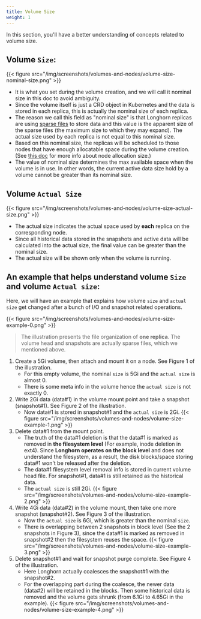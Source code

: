 ```yaml
---
title: Volume Size
weight: 1
---
```


In this section, you'll have a better understanding of concepts related to volume size.

## Volume `Size`:
{{< figure src="/img/screenshots/volumes-and-nodes/volume-size-nominal-size.png" >}}
- It is what you set during the volume creation, and we will call it nominal size in this doc to avoid ambiguity.
- Since the volume itself is just a CRD object in Kubernetes and the data is stored in each replica, this is actually the nominal size of each replica.
- The reason we call this field as "nominal size" is that Longhorn replicas are using [sparse files](https://wiki.archlinux.org/index.php/Sparse_file) to store data and this value is the apparent size of the sparse files (the maximum size to which they may expand). The actual size used by each replica is not equal to this nominal size.
- Based on this nominal size, the replicas will be scheduled to those nodes that have enough allocatable space during the volume creation. (See [this doc](../node-space-usage) for more info about node allocation size.)
- The value of nominal size determines the max available space when the volume is in use. In other words, the current active data size hold by a volume cannot be greater than its nominal size.

## Volume `Actual Size`
{{< figure src="/img/screenshots/volumes-and-nodes/volume-size-actual-size.png" >}}
- The actual size indicates the actual space used by **each** replica on the corresponding node.
- Since all historical data stored in the snapshots and active data will be calculated into the actual size, the final value can be greater than the nominal size.
- The actual size will be shown only when the volume is running.

## An example that helps understand volume `Size` and volume `Actual size`:

Here, we will have an example that explains how volume `size` and `actual size` get changed after a bunch of I/O and snapshot related operations.

{{< figure src="/img/screenshots/volumes-and-nodes/volume-size-example-0.png" >}}
> The illustration presents the file organization of **one replica**. The volume head and snapshots are actually sparse files, which we mentioned above.

1. Create a 5Gi volume, then attach and mount it on a node. See Figure 1 of the illustration.
    - For this empty volume, the nominal `size` is 5Gi and the `actual size` is almost 0.
    - There is some meta info in the volume hence the `actual size` is not exactly 0.
2. Write 2Gi data (data#1) in the volume mount point and take a snapshot (snapshot#1). See Figure 2 of the illustration.
    - Now data#1 is stored in snapshot#1 and the `actual size` is 2Gi.
{{< figure src="/img/screenshots/volumes-and-nodes/volume-size-example-1.png" >}}
3. Delete data#1 from the mount point.
    - The truth of the data#1 deletion is that the data#1 is marked as removed in **the filesystem level** (For example, inode deletion in ext4). Since **Longhorn operates on the block level** and does not understand the filesystem, as a result, the disk blocks/space storing data#1 won't be released after the deletion.
    - The data#1 filesystem level removal info is stored in current volume head file. For snapshot#1, data#1 is still retained as the historical data.
    - The `actual size` is still 2Gi.
{{< figure src="/img/screenshots/volumes-and-nodes/volume-size-example-2.png" >}}
4. Write 4Gi data (data#2) in the volume mount, then take one more snapshot (snapshot#2). See Figure 3 of the illustration.
    - Now the `actual size` is 6Gi, which is greater than the nominal `size`.
    - There is overlapping between 2 snapshots in block level (See the 2 snapshots in Figure 3), since the data#1 is marked as removed in snapshot#2 then the filesystem reuses the space.
{{< figure src="/img/screenshots/volumes-and-nodes/volume-size-example-3.png" >}}
5. Delete snapshot#1 and wait for snapshot purge complete. See Figure 4 of the illustration.
    - Here Longhorn actually coalesces the snapshot#1 with the snapshot#2.
    - For the overlapping part during the coalesce, the newer data (data#2) will be retained in the blocks. Then some historical data is removed and the volume gets shrunk (from 6.1Gi to 4.65Gi in the example).
{{< figure src="/img/screenshots/volumes-and-nodes/volume-size-example-4.png" >}}
